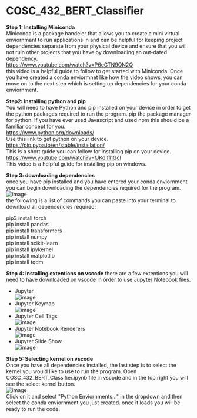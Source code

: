 # COSC_432_BERT_Classifier
**Step 1: Installing Miniconda**    
Miniconda is a package handeler that allows you to create a mini virtual enviornmant to run applications in and can be helpful for keeping project dependencies separate from your physical device and ensure that you will not ruin other projects that you have by downloading an out-dated dependency.    
https://www.youtube.com/watch?v=P6eGTN9QN2Q    
this video is a helpful guide to follow to get started with Miniconda. Once you have created a conda enviormnet like how the video shows, you can move on to the next step which is setting up dependencies for your conda enviornment.    

**Step2: Installing python and pip**    
You will need to have Python and pip installed on your device in order to get the python packages required to run the program. pip the package manager for python. If you have ever used Javascript and used npm this should be a familiar concept for you.    
https://www.python.org/downloads/      
Use this link to get python on your device.    
https://pip.pypa.io/en/stable/installation/    
This is a short guide you can follow for installing pip on your device.        
https://www.youtube.com/watch?v=fJKdIf11GcI    
This video is a helpful guide for installing pip on windows.    

**Step 3: downloading dependencies**    
once you have pip installed and you have entered your conda enviornment you can begin downloading the dependencies required for the program.   
![image](https://github.com/Ryan4412/COSC_432_BERT_Classifier/assets/103439799/439b2a09-e5e2-417c-a566-853999680bd8)      
the following is a list of commands you can paste into your terminal to download all dependencies required:   
  
pip3 install torch     
pip install pandas    
pip install transformers   
pip install numpy   
pip install scikit-learn    
pip install ipykernel     
pip install matplotlib     
pip install tqdm    

**Step 4: Installing extentions on vscode**
there are a few extentions you will need to have downloaded on vscode in order to use Jupyter Notebook files.     
  - Jupyter         
    ![image](https://github.com/Ryan4412/COSC_432_BERT_Classifier/assets/103439799/ade6fe1f-5e84-46f4-b4d0-c95fb3916889)        
  - Jupyter Keymap          
    ![image](https://github.com/Ryan4412/COSC_432_BERT_Classifier/assets/103439799/a971833e-c0f3-41bf-a837-988b8d42c79a)        
  - Jupyter Cell Tags      
    ![image](https://github.com/Ryan4412/COSC_432_BERT_Classifier/assets/103439799/8ae978a5-d389-4f69-87ac-6ba4286fb8da)      
  - Jupyter Notebook Renderers          
    ![image](https://github.com/Ryan4412/COSC_432_BERT_Classifier/assets/103439799/5e66eae5-6cce-4d9a-8ca7-41464e2d5460)      
  - Jupyter Slide Show      
    ![image](https://github.com/Ryan4412/COSC_432_BERT_Classifier/assets/103439799/c80f1227-56c4-439f-beac-182ece354029)          
             
**Step 5: Selecting kernel on vscode**     
Once you have all dependencies installed, the last step is to select the kernel you would like to use to run the program. Open COSC_432_BERT_Classifier.ipynb file in vscode and in the top right you will see the select kernel button.     
![image](https://github.com/Ryan4412/COSC_432_BERT_Classifier/assets/103439799/6e3ce1ad-0471-4899-8b1d-bc965b8b6e18)     
Click on it and select "Python Enviornments..." in the dropdown and then select the conda enviornment you just created. once it loads you will be ready to run the code.

